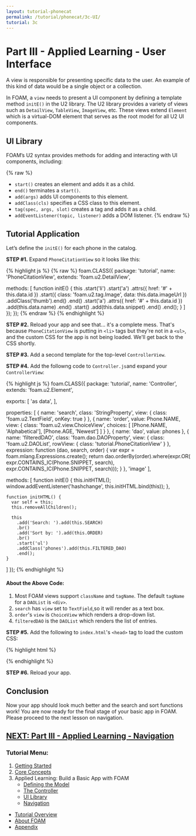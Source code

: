 ```yaml
---
layout: tutorial-phonecat
permalink: /tutorial/phonecat/3c-UI/
tutorial: 3c
---
```

# **Part III - Applied Learning - User Interface**

A view is responsible for presenting specific data to the user. An example of this kind of data would be a single object or a collection.

In FOAM, a `view` needs to present a UI component by defining a template method `initE()` in the U2 library. The U2 library provides a variety of views such as `DetailView`, `TableView`, `ImageView`, etc. These views extend `Element` which is a virtual-DOM element that serves as the root model for all U2 UI components.

## **UI Library**

FOAM’s U2 syntax provides methods for adding and interacting with UI components, including:

{% raw %}
- `start()` creates an element and adds it as a child.
- `end()` terminates a `start()`.
- `add(args)` adds UI components to this element.
- `addClass(cls)` specifies a CSS class to this element.
- `tag(spec, args, slot)` creates a tag and adds it as a child.
- `addEventListener(topic, listener)` adds a DOM listener.
{% endraw %}


## **Tutorial Application**

Let’s define the `initE()` for each phone in the catalog.

**STEP #1.** Expand `PhoneCitationView` so it looks like this:

{% highlight js %}
{% raw %}
foam.CLASS({
  package: 'tutorial',
  name: 'PhoneCitationView',
  extends: 'foam.u2.DetailView',

  methods: [
    function initE() {
      this
        .start('li')
          .start('a')
            .attrs({ href: '#' + this.data.id })
            .start({ class: 'foam.u2.tag.Image',
                     data: this.data.imageUrl })
              .addClass('thumb').end()
          .end()
          .start('a')
            .attrs({ href: '#' + this.data.id })
            .add(this.data.name)
          .end()
          .start()
            .add(this.data.snippet)
          .end()
        .end();
    }
  ]
});
});
{% endraw %}
{% endhighlight %}

**STEP #2.** Reload your app and see that... it's a complete mess. That's because `PhoneCitationView` is putting in `<li>` tags but they're not in a `<ul>`, and the custom CSS for the app is not being loaded.  We'll get back to the CSS shortly.

**STEP #3.** Add a second template for the top-level `ControllerView`.

**STEP #4.** Add the followng code to `Controller.js`and expand your `ControllerView`:

{% highlight js %}
foam.CLASS({
  package: 'tutorial',
  name: 'Controller',
  extends: 'foam.u2.Element',

  exports: [
    'as data',
  ],

  properties: [
    {
      name: 'search',
      class: 'StringProperty',
      view: { class: 'foam.u2.TextField', onKey: true }
    },
    {
      name: 'order',
      value: Phone.NAME,
      view: {
        class: 'foam.u2.view.ChoiceView',
        choices: [
          [Phone.NAME, 'Alphabetical'],
          [Phone.AGE, 'Newest']
        ]
      }
    },
    { name: 'dao', value: phones },
    {
      name: 'filteredDAO',
      class: 'foam.dao.DAOProperty',
      view: {
        class: 'foam.u2.DAOList',
        rowView: { class: 'tutorial.PhoneCitationView' }
      },
      expression: function (dao, search, order) {
        var expr = foam.mlang.Expressions.create();
        return dao.orderBy(order).where(expr.OR(
          expr.CONTAINS_IC(Phone.SNIPPET, search),
          expr.CONTAINS_IC(Phone.SNIPPET, search)));
      }
    },
    'image'
  ],

  methods: [
    function initE() {
      this.initHTML();
      window.addEventListener('hashchange', this.initHTML.bind(this));
    },

    function initHTML() {
      var self = this;
      this.removeAllChildren();

      this
        .add('Search: ').add(this.SEARCH)
        .br()
        .add('Sort by: ').add(this.ORDER)
        .br()
        .start('ul')
        .addClass('phones').add(this.FILTERED_DAO)
        .end();
    }
  ]
});
{% endhighlight %}

#### **About the Above Code:**

1. Most FOAM views support `className` and `tagName`. The default `tagName` for a `DAOList` is `<div>`.
2. `search` has `view` set to `TextField`,so it will render as a text box.
3. `order`'s `view` is `ChoiceView` which renders a drop-down list.
4. `filteredDAO` is the `DAOList` which renders the list of entries.

**STEP #5.** Add the following to `index.html`'s `<head>` tag to load the custom CSS:

{% highlight html %}
<link rel="stylesheet" href="css/app.css" />
<link rel="stylesheet" href="css/bootstrap.css" />
{% endhighlight %}

**STEP #6.** Reload your app.

## **Conclusion**

Now your app should look much better and the search and sort functions work! You are now ready for the final stage of your basic app in FOAM.  Please proceed to the next lesson on navigation.

## **[NEXT: Part III - Applied Learning - Navigation](../3d-navigation/)**

### **Tutorial Menu:**

1. [Getting Started](../1-gettingstarted/)
1. [Core Concepts](../2-concepts/)
1. Applied Learning: Build a Basic App with FOAM
    * [Defining the Model](../3a-model/)
    * [The Controller](../3b-dao/)
    * [UI Library](../3c-UI/)
    * [Navigation](../3d-navigation/)

* [Tutorial Overview](../0-intro/)
* [About FOAM](/foam/about/)
* [Appendix](../4-appendix/)